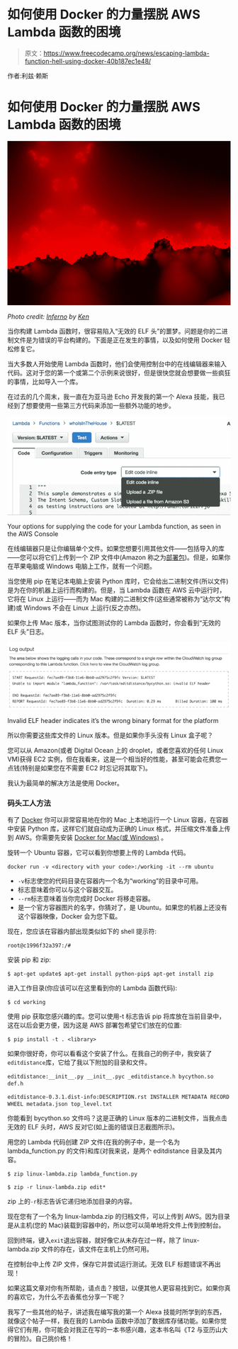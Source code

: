 # 如何使用 Docker 的力量摆脱 AWS Lambda 函数的困境

> 原文：<https://www.freecodecamp.org/news/escaping-lambda-function-hell-using-docker-40b187ec1e48/>

作者:利兹·赖斯

# 如何使用 Docker 的力量摆脱 AWS Lambda 函数的困境

![lh6USGjw8koPnKClarsRm1I5ynaEkckv67ws](img/e9d9c0ec06ab09b32378048139f53819.png)

*Photo credit: [Inferno](https://flic.kr/p/76rbCN) by [Ken](https://www.flickr.com/photos/fractal_ken/)*

当你构建 Lambda 函数时，很容易陷入“无效的 ELF 头”的噩梦。问题是你的二进制文件是为错误的平台构建的。下面是正在发生的事情，以及如何使用 Docker 轻松修复它。

当大多数人开始使用 Lambda 函数时，他们会使用控制台中的在线编辑器来输入代码。这对于您的第一个或第二个示例来说很好，但是很快您就会想要做一些疯狂的事情，比如导入一个库。

在过去的几个周末，我一直在为亚马逊 Echo 开发我的第一个 Alexa 技能，我已经到了想要使用一些第三方代码来添加一些额外功能的地步。

![vktAeFvMs7ITPSm0PgNVUG6EWPSvDRoG7Xfu](img/334f799ab1ff771f066b2700a0a1a82e.png)

Your options for supplying the code for your Lambda function, as seen in the AWS Console

在线编辑器只是让你编辑单个文件。如果您想要引用其他文件——包括导入的库——您可以将它们上传到一个 ZIP 文件中(Amazon 称之为[部署包](http://docs.aws.amazon.com/lambda/latest/dg/lambda-python-how-to-create-deployment-package.html))。但是，如果你在苹果电脑或 Windows 电脑上工作，就有一个问题。

当您使用 pip 在笔记本电脑上安装 Python 库时，它会给出二进制文件(所以文件)是为在你的机器上运行而构建的。但是，当 Lambda 函数在 AWS 云中运行时，它将在 Linux 上运行——而为 Mac 构建的二进制文件(这些通常被称为“达尔文”构建)或 Windows 不会在 Linux 上运行(反之亦然)。

如果你上传 Mac 版本，当你试图测试你的 Lambda 函数时，你会看到“无效的 ELF 头”日志。

![q0v1xD6yQw0OfdQsiZVo3Fgzlm1jTvAzNUqA](img/406cff730437d1860dd241307e06be90.png)

Invalid ELF header indicates it’s the wrong binary format for the platform

所以你需要这些库文件的 Linux 版本。但是如果你手头没有 Linux 盒子呢？

您可以从 Amazon(或者 Digital Ocean 上的 droplet，或者您喜欢的任何 Linux VM)获得 EC2 实例，但在我看来，这是一个相当好的性能，甚至可能会花费您一点钱(特别是如果您在不需要 EC2 时忘记将其取下)。

我认为最简单的解决方法是使用 Docker。

### 码头工人方法

有了 [Docker](http://docker.com) 你可以非常容易地在你的 Mac 上本地运行一个 Linux 容器，在容器中安装 Python 库，这样它们就自动成为正确的 Linux 格式，并压缩文件准备上传到 AWS。你需要先安装 [Docker for Mac(或 Windows)](https://www.docker.com/products/docker) 。

旋转一个 Ubuntu 容器，它可以看到你想要上传的 Lambda 代码。

```
docker run -v <directory with your code>:/working -it --rm ubuntu
```

*   `-v`标志使您的代码目录在容器内一个名为“working”的目录中可用。
*   标志意味着你可以与这个容器交互。
*   `--rm`标志意味着当你完成时 Docker 将移走容器。
*   是一个官方容器图片的名字，你猜对了，是 Ubuntu。如果您的机器上还没有这个容器映像，Docker 会为您下载。

现在，您应该在容器内部出现类似如下的 shell 提示符:

```
root@c1996f32a397:/#
```

安装 pip 和 zip:

```
$ apt-get update$ apt-get install python-pip$ apt-get install zip
```

进入工作目录(你应该可以在这里看到你的 Lambda 函数代码):

```
$ cd working
```

使用 pip 获取您感兴趣的库。您可以使用-t 标志告诉 pip 将库放在当前目录中，这在以后会更方便，因为这是 AWS 部署包希望它们放在的位置:

```
$ pip install -t . <library>
```

如果你很好奇，你可以看看这个安装了什么。在我自己的例子中，我安装了`editdistance`库，它给了我以下附加的目录和文件。

```
editdistance:__init__.py __init__.pyc _editdistance.h bycython.so def.h
```

```
editdistance-0.3.1.dist-info:DESCRIPTION.rst INSTALLER METADATA RECORD WHEEL metadata.json top_level.txt
```

你能看到 bycython.so 文件吗？这是正确的 Linux 版本的二进制文件，当我点击无效的 ELF 头时，AWS 反对它(如上面的错误日志截图所示)。

用您的 Lambda 代码创建 ZIP 文件(在我的例子中，是一个名为 lambda_function.py 的文件)和库(对我来说，是两个 editdistance 目录及其内容。

```
$ zip linux-lambda.zip lambda_function.py
```

```
$ zip -r linux-lambda.zip edit*
```

zip 上的`-r`标志告诉它递归地添加目录的内容。

现在您有了一个名为 linux-lambda.zip 的归档文件，可以上传到 AWS。因为目录是从主机(您的 Mac)装载到容器中的，所以您可以简单地将文件上传到控制台。

回到终端，键入`exit`退出容器，就好像它从未存在过一样，除了 linux-lambda.zip 文件的存在，该文件在主机上仍然可用。

在控制台中上传 ZIP 文件，保存它并尝试运行测试。无效 ELF 标题错误不再出现！

如果这篇文章对你有所帮助，请点击？按钮，以便其他人更容易找到它。如果你真的喜欢它，为什么不去香蕉也分享一下呢？

我写了一些其他的帖子，讲述我在编写我的第一个 Alexa 技能时所学到的东西，就像这个帖子一样，我在我的 Lambda 函数中添加了数据库存储功能。如果你觉得它们有用，你可能会对我正在写的一本书感兴趣，这本书名叫《T2 与亚历山大的冒险》。自己挑价格！
